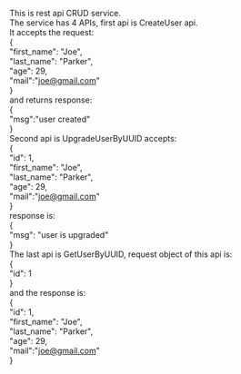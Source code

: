 This is rest api CRUD service. <br>
The service has 4 APIs, first api is CreateUser api.<br>
It accepts the request:<br>
{<br>
    "first_name": "Joe",<br>
    "last_name": "Parker",<br>
    "age": 29,<br>
    "mail":"joe@gmail.com"<br>
}<br>
and returns response:<br>
{<br>
    "msg":"user created"<br>
}<br>
Second api is UpgradeUserByUUID accepts:<br>
{<br>
    "id": 1,<br>
    "first_name": "Joe",<br>
    "last_name": "Parker",<br>
    "age": 29,<br>
    "mail":"joe@gmail.com"<br>
}<br>
response is:<br>
{<br>
    "msg": "user is upgraded"<br>
}<br>
The last api is GetUserByUUID, request object of this api is:<br>
{<br>
    "id": 1<br>
}<br>
and the response is:<br>
{<br>
    "id": 1,<br>
    "first_name": "Joe",<br>
    "last_name": "Parker",<br>
    "age": 29,<br>
    "mail":"joe@gmail.com"<br>
}<br>
